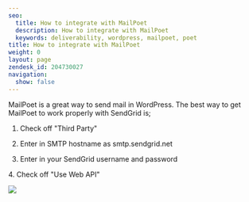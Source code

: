 ```yaml
---
seo:
  title: How to integrate with MailPoet
  description: How to integrate with MailPoet
  keywords: deliverability, wordpress, mailpoet, poet
title: How to integrate with MailPoet
weight: 0
layout: page
zendesk_id: 204730027
navigation:
  show: false
---
```


MailPoet is a great way to send mail in WordPress. The best way to get MailPoet to work properly with SendGrid is;

1. Check off "Third Party"

2. Enter in SMTP hostname as smtp.sendgrid.net&nbsp;

3. Enter in your SendGrid username and password&nbsp;

4.&nbsp;Check off "Use Web API"

![]({{root_url}}/images/Screen_Shot_2015-02-13_at_4.47.27_PM.png)
